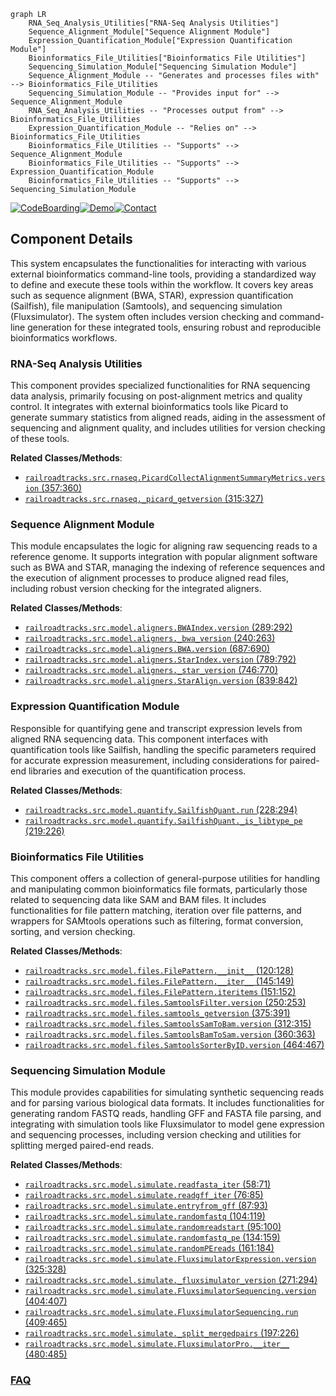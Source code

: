 ```mermaid
graph LR
    RNA_Seq_Analysis_Utilities["RNA-Seq Analysis Utilities"]
    Sequence_Alignment_Module["Sequence Alignment Module"]
    Expression_Quantification_Module["Expression Quantification Module"]
    Bioinformatics_File_Utilities["Bioinformatics File Utilities"]
    Sequencing_Simulation_Module["Sequencing Simulation Module"]
    Sequence_Alignment_Module -- "Generates and processes files with" --> Bioinformatics_File_Utilities
    Sequencing_Simulation_Module -- "Provides input for" --> Sequence_Alignment_Module
    RNA_Seq_Analysis_Utilities -- "Processes output from" --> Bioinformatics_File_Utilities
    Expression_Quantification_Module -- "Relies on" --> Bioinformatics_File_Utilities
    Bioinformatics_File_Utilities -- "Supports" --> Sequence_Alignment_Module
    Bioinformatics_File_Utilities -- "Supports" --> Expression_Quantification_Module
    Bioinformatics_File_Utilities -- "Supports" --> Sequencing_Simulation_Module
```
[![CodeBoarding](https://img.shields.io/badge/Generated%20by-CodeBoarding-9cf?style=flat-square)](https://github.com/CodeBoarding/CodeBoarding)[![Demo](https://img.shields.io/badge/Try%20our-Demo-blue?style=flat-square)](https://www.codeboarding.org/demo)[![Contact](https://img.shields.io/badge/Contact%20us%20-%20contact@codeboarding.org-lightgrey?style=flat-square)](mailto:contact@codeboarding.org)

## Component Details

This system encapsulates the functionalities for interacting with various external bioinformatics command-line tools, providing a standardized way to define and execute these tools within the workflow. It covers key areas such as sequence alignment (BWA, STAR), expression quantification (Sailfish), file manipulation (Samtools), and sequencing simulation (Fluxsimulator). The system often includes version checking and command-line generation for these integrated tools, ensuring robust and reproducible bioinformatics workflows.

### RNA-Seq Analysis Utilities
This component provides specialized functionalities for RNA sequencing data analysis, primarily focusing on post-alignment metrics and quality control. It integrates with external bioinformatics tools like Picard to generate summary statistics from aligned reads, aiding in the assessment of sequencing and alignment quality, and includes utilities for version checking of these tools.


**Related Classes/Methods**:

- <a href="https://github.com/Novartis/railroadtracks/blob/master/src/rnaseq.py#L357-L360" target="_blank" rel="noopener noreferrer">`railroadtracks.src.rnaseq.PicardCollectAlignmentSummaryMetrics.version` (357:360)</a>
- <a href="https://github.com/Novartis/railroadtracks/blob/master/src/rnaseq.py#L315-L327" target="_blank" rel="noopener noreferrer">`railroadtracks.src.rnaseq._picard_getversion` (315:327)</a>


### Sequence Alignment Module
This module encapsulates the logic for aligning raw sequencing reads to a reference genome. It supports integration with popular alignment software such as BWA and STAR, managing the indexing of reference sequences and the execution of alignment processes to produce aligned read files, including robust version checking for the integrated aligners.


**Related Classes/Methods**:

- <a href="https://github.com/Novartis/railroadtracks/blob/master/src/model/aligners.py#L289-L292" target="_blank" rel="noopener noreferrer">`railroadtracks.src.model.aligners.BWAIndex.version` (289:292)</a>
- <a href="https://github.com/Novartis/railroadtracks/blob/master/src/model/aligners.py#L240-L263" target="_blank" rel="noopener noreferrer">`railroadtracks.src.model.aligners._bwa_version` (240:263)</a>
- <a href="https://github.com/Novartis/railroadtracks/blob/master/src/model/aligners.py#L687-L690" target="_blank" rel="noopener noreferrer">`railroadtracks.src.model.aligners.BWA.version` (687:690)</a>
- <a href="https://github.com/Novartis/railroadtracks/blob/master/src/model/aligners.py#L789-L792" target="_blank" rel="noopener noreferrer">`railroadtracks.src.model.aligners.StarIndex.version` (789:792)</a>
- <a href="https://github.com/Novartis/railroadtracks/blob/master/src/model/aligners.py#L746-L770" target="_blank" rel="noopener noreferrer">`railroadtracks.src.model.aligners._star_version` (746:770)</a>
- <a href="https://github.com/Novartis/railroadtracks/blob/master/src/model/aligners.py#L839-L842" target="_blank" rel="noopener noreferrer">`railroadtracks.src.model.aligners.StarAlign.version` (839:842)</a>


### Expression Quantification Module
Responsible for quantifying gene and transcript expression levels from aligned RNA sequencing data. This component interfaces with quantification tools like Sailfish, handling the specific parameters required for accurate expression measurement, including considerations for paired-end libraries and execution of the quantification process.


**Related Classes/Methods**:

- <a href="https://github.com/Novartis/railroadtracks/blob/master/src/model/quantify.py#L228-L294" target="_blank" rel="noopener noreferrer">`railroadtracks.src.model.quantify.SailfishQuant.run` (228:294)</a>
- <a href="https://github.com/Novartis/railroadtracks/blob/master/src/model/quantify.py#L219-L226" target="_blank" rel="noopener noreferrer">`railroadtracks.src.model.quantify.SailfishQuant._is_libtype_pe` (219:226)</a>


### Bioinformatics File Utilities
This component offers a collection of general-purpose utilities for handling and manipulating common bioinformatics file formats, particularly those related to sequencing data like SAM and BAM files. It includes functionalities for file pattern matching, iteration over file patterns, and wrappers for SAMtools operations such as filtering, format conversion, sorting, and version checking.


**Related Classes/Methods**:

- <a href="https://github.com/Novartis/railroadtracks/blob/master/src/model/files.py#L120-L128" target="_blank" rel="noopener noreferrer">`railroadtracks.src.model.files.FilePattern.__init__` (120:128)</a>
- <a href="https://github.com/Novartis/railroadtracks/blob/master/src/model/files.py#L145-L149" target="_blank" rel="noopener noreferrer">`railroadtracks.src.model.files.FilePattern.__iter__` (145:149)</a>
- <a href="https://github.com/Novartis/railroadtracks/blob/master/src/model/files.py#L151-L152" target="_blank" rel="noopener noreferrer">`railroadtracks.src.model.files.FilePattern.iteritems` (151:152)</a>
- <a href="https://github.com/Novartis/railroadtracks/blob/master/src/model/files.py#L250-L253" target="_blank" rel="noopener noreferrer">`railroadtracks.src.model.files.SamtoolsFilter.version` (250:253)</a>
- <a href="https://github.com/Novartis/railroadtracks/blob/master/src/model/files.py#L375-L391" target="_blank" rel="noopener noreferrer">`railroadtracks.src.model.files.samtools_getversion` (375:391)</a>
- <a href="https://github.com/Novartis/railroadtracks/blob/master/src/model/files.py#L312-L315" target="_blank" rel="noopener noreferrer">`railroadtracks.src.model.files.SamtoolsSamToBam.version` (312:315)</a>
- <a href="https://github.com/Novartis/railroadtracks/blob/master/src/model/files.py#L360-L363" target="_blank" rel="noopener noreferrer">`railroadtracks.src.model.files.SamtoolsBamToSam.version` (360:363)</a>
- <a href="https://github.com/Novartis/railroadtracks/blob/master/src/model/files.py#L464-L467" target="_blank" rel="noopener noreferrer">`railroadtracks.src.model.files.SamtoolsSorterByID.version` (464:467)</a>


### Sequencing Simulation Module
This module provides capabilities for simulating synthetic sequencing reads and for parsing various biological data formats. It includes functionalities for generating random FASTQ reads, handling GFF and FASTA file parsing, and integrating with simulation tools like Fluxsimulator to model gene expression and sequencing processes, including version checking and utilities for splitting merged paired-end reads.


**Related Classes/Methods**:

- <a href="https://github.com/Novartis/railroadtracks/blob/master/src/model/simulate.py#L58-L71" target="_blank" rel="noopener noreferrer">`railroadtracks.src.model.simulate.readfasta_iter` (58:71)</a>
- <a href="https://github.com/Novartis/railroadtracks/blob/master/src/model/simulate.py#L76-L85" target="_blank" rel="noopener noreferrer">`railroadtracks.src.model.simulate.readgff_iter` (76:85)</a>
- <a href="https://github.com/Novartis/railroadtracks/blob/master/src/model/simulate.py#L87-L93" target="_blank" rel="noopener noreferrer">`railroadtracks.src.model.simulate.entryfrom_gff` (87:93)</a>
- <a href="https://github.com/Novartis/railroadtracks/blob/master/src/model/simulate.py#L104-L119" target="_blank" rel="noopener noreferrer">`railroadtracks.src.model.simulate.randomfastq` (104:119)</a>
- <a href="https://github.com/Novartis/railroadtracks/blob/master/src/model/simulate.py#L95-L100" target="_blank" rel="noopener noreferrer">`railroadtracks.src.model.simulate.randomreadstart` (95:100)</a>
- <a href="https://github.com/Novartis/railroadtracks/blob/master/src/model/simulate.py#L134-L159" target="_blank" rel="noopener noreferrer">`railroadtracks.src.model.simulate.randomfastq_pe` (134:159)</a>
- <a href="https://github.com/Novartis/railroadtracks/blob/master/src/model/simulate.py#L161-L184" target="_blank" rel="noopener noreferrer">`railroadtracks.src.model.simulate.randomPEreads` (161:184)</a>
- <a href="https://github.com/Novartis/railroadtracks/blob/master/src/model/simulate.py#L325-L328" target="_blank" rel="noopener noreferrer">`railroadtracks.src.model.simulate.FluxsimulatorExpression.version` (325:328)</a>
- <a href="https://github.com/Novartis/railroadtracks/blob/master/src/model/simulate.py#L271-L294" target="_blank" rel="noopener noreferrer">`railroadtracks.src.model.simulate._fluxsimulator_version` (271:294)</a>
- <a href="https://github.com/Novartis/railroadtracks/blob/master/src/model/simulate.py#L404-L407" target="_blank" rel="noopener noreferrer">`railroadtracks.src.model.simulate.FluxsimulatorSequencing.version` (404:407)</a>
- <a href="https://github.com/Novartis/railroadtracks/blob/master/src/model/simulate.py#L409-L465" target="_blank" rel="noopener noreferrer">`railroadtracks.src.model.simulate.FluxsimulatorSequencing.run` (409:465)</a>
- <a href="https://github.com/Novartis/railroadtracks/blob/master/src/model/simulate.py#L197-L226" target="_blank" rel="noopener noreferrer">`railroadtracks.src.model.simulate._split_mergedpairs` (197:226)</a>
- <a href="https://github.com/Novartis/railroadtracks/blob/master/src/model/simulate.py#L480-L485" target="_blank" rel="noopener noreferrer">`railroadtracks.src.model.simulate.FluxsimulatorPro.__iter__` (480:485)</a>




### [FAQ](https://github.com/CodeBoarding/GeneratedOnBoardings/tree/main?tab=readme-ov-file#faq)